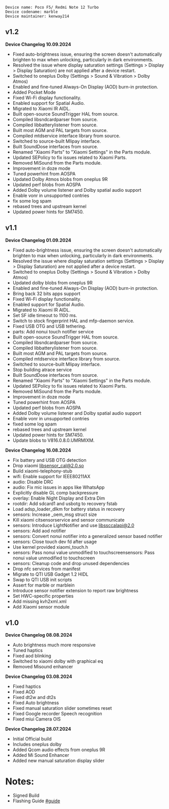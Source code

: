  ```
Device name: Poco F5/ Redmi Note 12 Turbo
Device codename: marble
Device maintainer: kenway214
```

## v1.2

**Device Changelog 10.09.2024**

- Fixed auto-brightness issue, ensuring the screen doesn't automatically brighten to max when unlocking, particularly in dark environments.
- Resolved the issue where display saturation settings (Settings > Display > Display Saturation) are not applied after a device restart.
- Switched to oneplus Dolby (Settings > Sound & Vibration > Dolby Atmos)
- Enabled and fine-tuned Always-On Display (AOD) burn-in protection.
- Added Pocket Mode
- Fixed Wi-Fi display functionality.
- Enabled support for Spatial Audio.
- Migrated to Xiaomi IR AIDL.
- Built open-source SoundTrigger HAL from source.
- Compiled libsndcardparser from source.
- Compiled libbatterylistener from source.
- Built most AGM and PAL targets from source.
- Compiled mtdservice interface library from source.
- Switched to source-built Mlipay interface.
- Built SoundDose interfaces from source.
- Renamed "Xiaomi Parts" to "Xiaomi Settings" in the Parts module.
- Updated SEPolicy to fix issues related to Xiaomi Parts.
- Removed MiSound from the Parts module.
- Improvement in doze mode
- Tuned powerhint from AOSPA
- Updated Dolby Atmos blobs from oneplus 9R
- Updated perf blobs from AOSPA
- Added Dolby volume listener and Dolby spatial audio support
- Enable vonr in unsupported contries
- fix some log spam
- rebased trees and upstream kernel
- Updated power hints for SM7450.

## v1.1

**Device Changelog 01.09.2024**

- Fixed auto-brightness issue, ensuring the screen doesn't automatically brighten to max when unlocking, particularly in dark environments.
- Resolved the issue where display saturation settings (Settings > Display > Display Saturation) are not applied after a device restart.
- Switched to oneplus Dolby (Settings > Sound & Vibration > Dolby Atmos)
- Updated dolby blobs from oneplus 9R
- Enabled and fine-tuned Always-On Display (AOD) burn-in protection.
- Bring back 32 bits apps support
- Fixed Wi-Fi display functionality.
- Enabled support for Spatial Audio.
- Migrated to Xiaomi IR AIDL.
- Set SF idle timeout to 1100 ms.
- Switch to stock fingerprint HAL and mfp-daemon service.
- Fixed  USB OTG and USB tethering.
- parts: Add nonui touch notifier service
- Built open-source SoundTrigger HAL from source.
- Compiled libsndcardparser from source.
- Compiled libbatterylistener from source.
- Built most AGM and PAL targets from source.
- Compiled mtdservice interface library from source.
- Switched to source-built Mlipay interface.
- Stop building atrace service
- Built SoundDose interfaces from source.
- Renamed "Xiaomi Parts" to "Xiaomi Settings" in the Parts module.
- Updated SEPolicy to fix issues related to Xiaomi Parts.
- Removed MiSound from the Parts module.
- Improvement in doze mode
- Tuned powerhint from AOSPA
- Updated perf blobs from AOSPA
- Added Dolby volume listener and Dolby spatial audio support
- Enable vonr in unsupported contries
- fixed some log spam
- rebased trees and upstream kernel
- Updated power hints for SM7450.
- Update blobs to V816.0.8.0.UMRMIXM.

**Device Changelog 16.08.2024**

- Fix battery and USB OTG detection
- Drop xiaomi libsensor_cal@2.0.so
- Build xiaomi-telephony-stub
- wifi: Enable support for IEEE80211AX
- audio: Disable DRC
- audio: Fix mic issues in apps like WhatsApp
- Explicitly disable GL comp backpressure
- overlay: Enable Night Display and Extra Dim
- rootdir: Add sdcard1 and usbotg to recovery fstab
- Load adsp_loader_dlkm for battery status in recovery
- sensors: Increase _oem_msg struct size
- Kill xiaomi citsensorservice and sensor communicate
- sensors: Introduce LightNotifier and use libssccalapi@2.0
- sensors: Add aod notifier
- sensors: Convert nonui notifier into a generalized sensor based notifier
- sensors: Close touch dev fd after usage
- Use kernel provided xiaomi_touch.h
- sensors: Pass nonui value unmodified to touchscreensensors: Pass nonui value unmodified to touchscreen
- sensors: Cleanup code and drop unused dependencies
- Drop nfc services from manifest
- Migrate to QTI USB Gadget 1.2 HIDL
- Swap to QTI USB init scripts
- Assert for marble or marblein
- Introduce sensor notifier extension to report raw brightness
- Set HWC-specific properties
- Add missing kvh2xml.xml
- Add Xiaomi sensor module

## v1.0

**Device Changelog 08.08.2024**

- Auto brightness much more responsive
- Tuned haptics
- Fixed aod blinking
- Switched to xiaomi dolby with graphical eq
- Removed Misound enhancer

**Device Changelog 03.08.2024**

- Fixed haptics
- Fixed AOD
- Fixed dt2w and dt2s
- Fixed Auto brightness
- Fixed manual saturation slider sometimes reset
- Fixed Google recorder Speech recognition
- Fixed miui Camera OIS

**Device Changelog 28.07.2024**

- Initial Official build
- Includes oneplus dolby
- Added Qcom audio effects from oneplus 9R
- Added Mi Sound Enhancer
- Added new manual saturation display slider

# Notes:
- Signed Build
- Flashing Guide [#guide](https://github.com/kenway214/marble_updates/blob/main/Flashing_Guide_Marble_A14.md)
